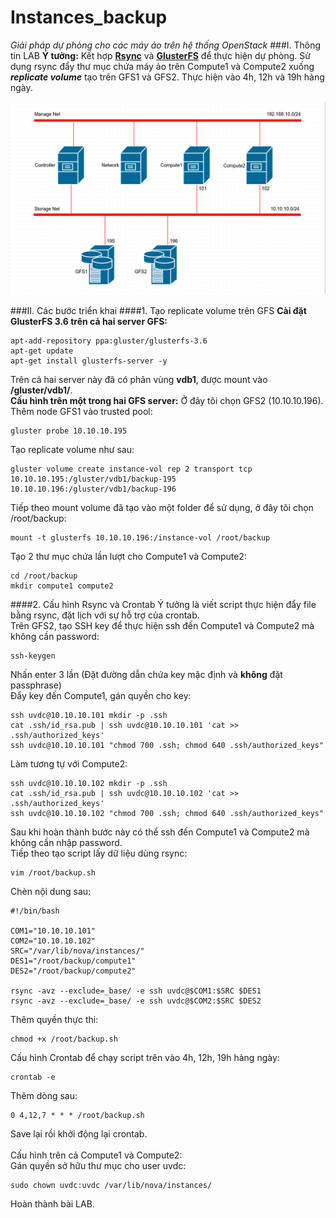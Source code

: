 # Instances_backup
<i>Giải pháp dự phòng cho các máy ảo trên hệ thống OpenStack</i>
###I. Thông tin LAB
**Ý tưởng:** Kết hợp [**Rsync**](https://github.com/hocchudong/rsync) và [**GlusterFS**](https://github.com/hocchudong/GlusterFS) để thực hiện dự phòng. Sử dụng rsync đẩy thư mục chứa máy ảo trên Compute1 và Compute2 xuống ***replicate volume*** tạo trên GFS1 và GFS2. Thực hiện vào 4h, 12h và 19h hàng ngày.

![Mô hình LAB](https://github.com/trananhkma/image/blob/master/dgfdg.png)

###II. Các bước triển khai
####1. Tạo replicate volume trên GFS
**Cài đặt GlusterFS 3.6 trên cả hai server GFS:**

    apt-add-repository ppa:gluster/glusterfs-3.6
    apt-get update
    apt-get install glusterfs-server -y

Trên cả hai server này đã có phân vùng **vdb1**, được mount vào **/gluster/vdb1/**. <br>
**Cấu hình trên một trong hai GFS server:**
Ở đây tôi chọn GFS2 (10.10.10.196).<br>
Thêm node GFS1 vào trusted pool:

    gluster probe 10.10.10.195

Tạo replicate volume như sau:

    gluster volume create instance-vol rep 2 transport tcp 10.10.10.195:/gluster/vdb1/backup-195 10.10.10.196:/gluster/vdb1/backup-196

Tiếp theo mount volume đã tạo vào một folder để sử dụng, ở đây tôi chọn /root/backup:

    mount -t glusterfs 10.10.10.196:/instance-vol /root/backup

Tạo 2 thư mục chứa lần lượt cho Compute1 và Compute2:

    cd /root/backup
    mkdir compute1 compute2

####2. Cấu hình Rsync và Crontab
Ý tưởng là viết script thực hiện đẩy file bằng rsync, đặt lịch với sự hỗ trợ của crontab.<br>
Trên GFS2, tạo SSH key để thực hiện ssh đến Compute1 và Compute2 mà không cần password:

    ssh-keygen

Nhấn enter 3 lần (Đặt đường dẫn chứa key mặc định và **không** đặt passphrase)<br>
Đẩy key đến Compute1, gán quyền cho key:

    ssh uvdc@10.10.10.101 mkdir -p .ssh
    cat .ssh/id_rsa.pub | ssh uvdc@10.10.10.101 'cat >> .ssh/authorized_keys'
    ssh uvdc@10.10.10.101 "chmod 700 .ssh; chmod 640 .ssh/authorized_keys"

Làm tương tự với Compute2:

    ssh uvdc@10.10.10.102 mkdir -p .ssh
    cat .ssh/id_rsa.pub | ssh uvdc@10.10.10.102 'cat >> .ssh/authorized_keys'
    ssh uvdc@10.10.10.102 "chmod 700 .ssh; chmod 640 .ssh/authorized_keys"

Sau khi hoàn thành bước này có thể ssh đến Compute1 và Compute2 mà không cần nhập password.<br>
Tiếp theo tạo script lấy dữ liệu dùng rsync:

    vim /root/backup.sh

Chèn nội dung sau:

    #!/bin/bash
    
    COM1="10.10.10.101"
    COM2="10.10.10.102"
    SRC="/var/lib/nova/instances/"
    DES1="/root/backup/compute1"
    DES2="/root/backup/compute2"
    
    rsync -avz --exclude=_base/ -e ssh uvdc@$COM1:$SRC $DES1
    rsync -avz --exclude=_base/ -e ssh uvdc@$COM2:$SRC $DES2

Thêm quyền thực thi:

    chmod +x /root/backup.sh

Cấu hình Crontab để chạy script trên vào 4h, 12h, 19h hàng ngày:

    crontab -e

Thêm dòng sau:

    0 4,12,7 * * * /root/backup.sh

Save lại rồi khởi động lại crontab.<br>
<br>
Cấu hình trên cả Compute1 và Compute2:<br>
Gán quyền sở hữu thư mục cho user uvdc:

    sudo chown uvdc:uvdc /var/lib/nova/instances/

Hoàn thành bài LAB.
